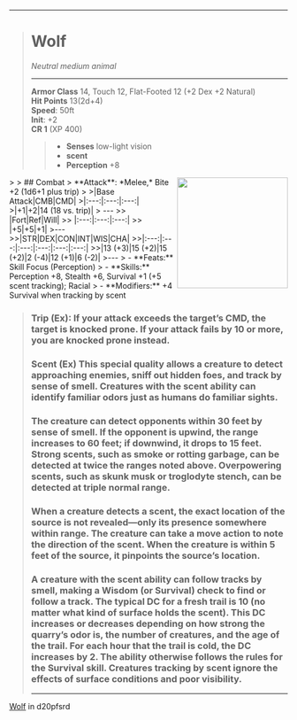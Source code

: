 ___
> # Wolf
> *Neutral medium animal* 
> ___
>  **Armor Class** 14, Touch 12, Flat-Footed 12 (+2 Dex +2 Natural)  
>  **Hit Points** 13(2d+4)  
>  **Speed**: 50ft  
>  **Init**: +2  
>  **CR 1** (XP 400)
> > + **Senses** low-light vision 
> > + **scent**  
> > + **Perception** +8  
<img src="https://i.imgur.com/tRSwCSm.png" width="200" align="right"/>
>
> ## Combat 
> **Attack**: *Melee,* Bite +2 (1d6+1 plus trip)  
> 
>|Base Attack|CMB|CMD|  
>|:---:|:---:|:---:|
>|+1|+2|14 (18 vs. trip)|
> ---
>> |Fort|Ref|Will|
>> |:---:|:---:|:---:|
>> |+5|+5|+1|
>---
>>|STR|DEX|CON|INT|WIS|CHA|
>>|:---:|:---:|:---:|:---:|:---:|:---:|
>>|13 (+3)|15 (+2)|15 (+2)|2 (-4)|12 (+1)|6 (-2)|  
>---
> - **Feats:** Skill Focus (Perception)
> - **Skills:** Perception +8, Stealth +6, Survival +1 (+5 scent tracking); Racial 
> - **Modifiers:** +4 Survival when tracking by scent  

>### **Trip (Ex)**: If your attack exceeds the target’s CMD, the target is knocked prone. If your attack fails by 10 or more, you are knocked prone instead.  
>### 
>### **Scent (Ex)** This special quality allows a creature to detect approaching enemies, sniff out hidden foes, and track by sense of smell. Creatures with the scent ability can identify familiar odors just as humans do familiar sights. 
>### The creature can detect opponents within 30 feet by sense of smell. If the opponent is upwind, the range increases to 60 feet; if downwind, it drops to 15 feet. Strong scents, such as smoke or rotting garbage, can be detected at twice the ranges noted above. Overpowering scents, such as skunk musk or troglodyte stench, can be detected at triple normal range.
>### When a creature detects a scent, the exact location of the source is not revealed—only its presence somewhere within range. The creature can take a move action to note the direction of the scent. When the creature is within 5 feet of the source, it pinpoints the source’s location.
>### A creature with the scent ability can follow tracks by smell, making a Wisdom (or Survival) check to find or follow a track. The typical DC for a fresh trail is 10 (no matter what kind of surface holds the scent). This DC increases or decreases depending on how strong the quarry’s odor is, the number of creatures, and the age of the trail. For each hour that the trail is cold, the DC increases by 2. The ability otherwise follows the rules for the Survival skill. Creatures tracking by scent ignore the effects of surface conditions and poor visibility.
> ___ 

[Wolf][1] in d20pfsrd 

[1]:<https://www.d20pfsrd.com/bestiary/monster-listings/animals/canines/wolf/> "Wolf d20pfsrd"  